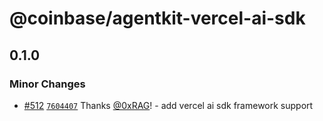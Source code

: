 # @coinbase/agentkit-vercel-ai-sdk

## 0.1.0

### Minor Changes

- [#512](https://github.com/coinbase/agentkit/pull/512) [`7604407`](https://github.com/coinbase/agentkit/commit/76044078cb360f459c8816f60278d9b4c33fd6f7) Thanks [@0xRAG](https://github.com/0xRAG)! - add vercel ai sdk framework support
